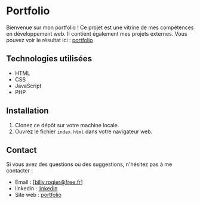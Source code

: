 # Portfolio

Bienvenue sur mon portfolio ! Ce projet est une vitrine de mes compétences en développement web. Il contient également mes projets externes. Vous pouvez voir le résultat ici : [portfolio](https://billyrogier.com)


## Technologies utilisées

-   HTML
-   CSS
-   JavaScript
-   PHP

## Installation

1. Clonez ce dépôt sur votre machine locale.
2. Ouvrez le fichier `index.html` dans votre navigateur web.

## Contact

Si vous avez des questions ou des suggestions, n'hésitez pas à me contacter :

-   Email : [billy.rogier@free.fr]
-   linkedin : [linkedin](https://www.linkedin.com/in/billyrogier/) 
-   Site web : [portfolio](https://billyrogier.com)
